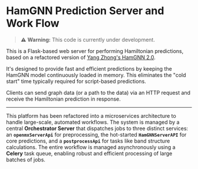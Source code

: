 # HamGNN Prediction Server and Work Flow

> ⚠️ **Warning:** This code is currently under development.

This is a Flask-based web server for performing Hamiltonian predictions, based on a refactored version of [Yang Zhong's HamGNN 2.0](https://github.com/QuantumLab-ZY/HamGNN).

It's designed to provide fast and efficient predictions by keeping the HamGNN model continuously loaded in memory. This eliminates the "cold start" time typically required for script-based predictions.

Clients can send graph data (or a path to the data) via an HTTP request and receive the Hamiltonian prediction in response.

***

This platform has been refactored into a microservices architecture to handle large-scale, automated workflows. The system is managed by a central **Orchestrator Server** that dispatches jobs to three distinct services: an **`openmxServerApi`** for preprocessing, the hot-started **`HamGNNServerAPI`** for core predictions, and a **`postprocessApi`** for tasks like band structure calculations. The entire workflow is managed asynchronously using a **Celery** task queue, enabling robust and efficient processing of large batches of jobs.

